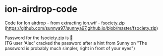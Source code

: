 # ion-airdrop-code
Code for Ion airdrop - from extracting ion.wtf - fsociety.zip  (https://github.com/sunnya97/sunnya97.github.io/blob/master/fsociety.zip)

Password for the fsociety.zip is 🧿  
(TG user 'Alec' cracked the password after a hint from Sunny on "The password is probably much simpler, right in front of your eyes")
